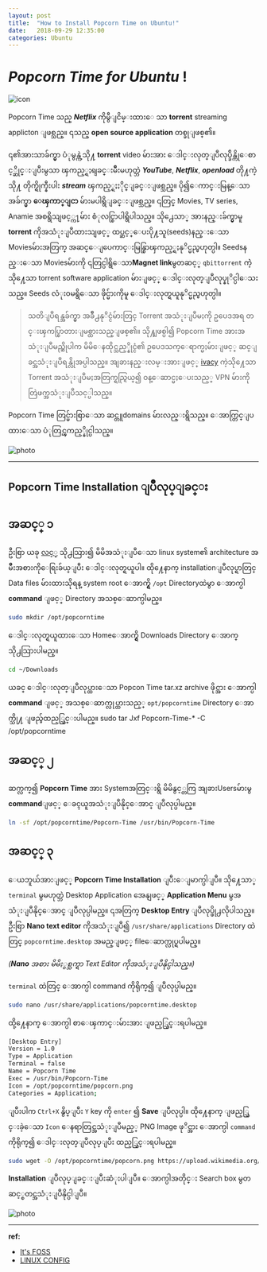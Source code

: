 ```yaml
---
layout: post
title:  "How to Install Popcorn Time on Ubuntu!"
date:   2018-09-29 12:35:00
categories: Ubuntu
---
```

# ***Popcorn Time for Ubuntu*** !

![icon](https://upload.wikimedia.org/wikipedia/commons/d/df/Pctlogo.png "Popcorn Time for Ubuntu")

Popcorn Time သည္ **_Netflix_** ကိုမွီျငိမ္းထားေ
သာ **torrent** streaming applicton ျဖစ္သည္။
၎သည္ **open source application** တစ္ခုျဖစ္၏။

၎၏အားသာခ်က္မွာ ပံုမွန္ကဲ့သို႔ **torrent** video မ်ားအား ေဒါင္းလုတ္ျပဳလုပ္ခ်ိန္ကိုေစာင့္ဆိုင္းျပီးမွသာ ၾကည့္ရႈရျခင္းမ်ိဳးမဟုတ္ဘဲ **_YouTube_**, **_Netflix_**, **_openload_** တို႔ကဲ့သို႔ တိုက္ရိုက္နီးပါး ***stream*** ၾကည့္ရႈႏိုင္ျခင္းျဖစ္သည္။ ပို၍ေကာင္းမြန္ေသာ အခ်က္မွာ **ေၾကာ္ျငာ** မ်ားမပါရွိျခင္းျဖစ္သည္။
၎တြင္ Movies, TV series, Anamie အစရွိသျဖင့္က႑မ်ား စံုလင္စြာပါရွိပါသည္။
သို႕ေသာ္ အားနည္းခ်က္မွာမူ **torrent** ကိုအသံုးျပဳထားသျဖင့္ ထပ္ဆင့္ေပးပို႔သူ(seeds)နည္းေသာ Moviesမ်ားအတြက္ အဆင္ေျပေကာင္းမြန္စြာၾကည့္ရႈနုိင္မည္မဟုတ္ပါ။
Seedsနည္းေသာ Moviesမ်ားကို ၎တြင္ပါရွိေသာ**Magnet link**မွတဆင့္ `qbittorrent` ကဲဲ့သို႔ေသာ torrent software application မ်ားျဖင့္ ေဒါင္းလုတ္ျပဳလုပ္နုိင္ပါေသးသည္။
Seeds လံုး၀မရွိေသာ ဖိုင္မ်ားကိုမူ ေဒါင္းလုတ္ရယူနုိင္မည္မဟုတ္ပါ။

>သတိျပဳရန္အခ်က္မွာ အခ်ိဳ႕နုိင္ငံမ်ားတြင္ Torrent အသံုးျပဳမႈကို ဥပေဒအရ တင္းၾကပ္စြာတားျမစ္ထားသည္ျဖစ္၏။ သို႔ျဖစ္ပါ၍ Popcorn Time အားအသံုးျပဳမည္ဆိုပါက မိမိေနထိုင္သည့္နိုင္ငံ၏ ဥပေဒသက္ေရာက္မႈမ်ားျဖင့္ ဆင္ျခင္အသံုးျပဳရန္လိုအပ္ပါသည္။
အျခားနည္းလမ္းအားျဖင့္ [ivacy](https://www.ivacy.com/buy-vpn/) ကဲ့သို႔ေသာ Torrent အသံုးျပဳမႈအတြက္ရည္ရြယ္၍ ၀န္ေဆာင္မႈေပးသည့္ VPN မ်ားကိုတြဲဖက္အသံုးျပဳသင့္ပါသည္။ 

Popcorn Time တြင္မ်ားစြာေသာ ဆင္တူdomains မ်ားလည္းရွိသည္။
ေအာက္တြင္ျပထားေသာ ပံုတြင္ၾကည့္နိုင္ပါသည္။



![photo](https://pbs.twimg.com/media/CiANgO8XEAETorA.jpg "Popcorn Time infographic")

---

## **Popcorn Time Installation ျပဳလုပ္ျခင္း**


## **အဆင့္ ၁**

ဦးစြာ ယခု [လင့္](https://popcorntime.sh/linux) သို႕သြား၍ မိမိအသံုးျပဳေသာ linux system၏ architecture အမ်ိဳးအစားကိုေရြးခ်ယ္ျပီး ေဒါင္းလုတ္ရယူပါ။ 
ထို႔ေနာက္ installationျပဳလုပ္ရာတြင္ Data files မ်ားထားသိုရန္ system root ေအာက္ရွိ `/opt` Directoryထဲမွာ ေအာက္ပါ **command** ျဖင့္ Directory အသစ္ေဆာက္ပါ​မည္။
```bash
sudo mkdir /opt/popcorntime
```

ေဒါင္းလုတ္ရယူထားေသာ Homeေအာက္ရွိ Downloads Directory ေအာက္သို႕သြားပါမည္။ 
```bash
cd ~/Downloads
```
ယခင္ ေဒါင္းလုတ္ျပဳလုပ္ထားေသာ Popcon Time tar.xz archive ဖိုင္အား ေအာက္ပါ **command** ျဖင့္ အသစ္ေဆာက္လုပ္ထားသည့္ `opt/popcorntime` Directory ေအာက္သို႔ ျဖည္ခ်ထည့္သြင္းပါမည္။
sudo tar Jxf Popcorn-Time-* -C /opt/popcorntime

##  **အဆင့္ ၂**

ဆက္လက္၍ **Popcorn Time** အား Systemအတြင္းရွိ မိမိနွင့္တကြ အျခားUsersမ်ားမွ **command**ျဖင့္ ေခၚယူအသံုးျပဳနိုင္ေအာင္ ျပဳလုပ္ပါမည္။
```bash
ln -sf /opt/popcorntime/Popcorn-Time /usr/bin/Popcorn-Time
```
## **အဆင့္ ၃**
ေယဘူယ်အားျဖင့္ **Popcorn Time Installation** ျပီးေျမာက္ပါျပီ။ သို႔ေသာ္ `terminal` မွမဟုတ္ဘဲ Desktop Application အေနျဖင့္ **Application Menu** မွအသံုးျပဳနိုင္ေအာင္ ျပဳလုပ္ပါမည္။ 
၎အတြက္ **Desktop Entry** ျပဳလုပ္ဖို႕လိုပါသည္။
ဦးစြာ **Nano text editor** ကိုအသံုးျပဳ၍ `/usr/share/applications` Directory ထဲတြင္ `popcorntime.desktop` အမည္ျဖင့္ fileေဆာက္လုပ္ရပါမည္။

_(**Nano** အစား မိမိႏွစ္သက္ရာ Text Editor ကိုအသံုးျပဳနိုင္ပါသည္။)_

`terminal` ထဲတြင္ ေအာက္ပါ command ကိုရိုက္၍ ျပဳလုပ္ပါမည္။
```bash
sudo nano /usr/share/applications/popcorntime.desktop
```
ထို့႔ေနာက္ ေအာက္ပါ စာေၾကာင္းမ်ားအား ျဖည့္သြင္းရပါမည္။
```bash
[Desktop Entry]
Version = 1.0
Type = Application
Terminal = false
Name = Popcorn Time
Exec = /usr/bin/Popcorn-Time
Icon = /opt/popcorntime/popcorn.png
Categories = Application;
```
ျပီးပါက `Ctrl+X` နွိပ္ျပီး `Y` key ကို `enter` ၍ **Save** ျပဳလုပ္ပါ။
ထို႔ေနာက္ ျဖည့္သြင္းခဲ့ေသာ `Icon` ေနရာတြင္အသံုးျပဳမည့္ PNG Image ဖုိင္အား ေအာက္ပါ `command` ကိုရိုက္၍ ေဒါင္းလုတ္ျပဳလုပ္ျပီး ထည့္သြင္းရပါမည္။
```bash
sudo wget -O /opt/popcorntime/popcorn.png https://upload.wikimedia.org/wikipedia/commons/d/df/Pctlogo.png
```
**Installation** ျပဳလုပ္ျခင္းျပီးဆံုးပါျပီ။
ေအာက္ပါအတိုင္း Search box မွတဆင့္စတင္အသံုးျပဳနိုင္ပါျပီ။

![photo](https://4bds6hergc-flywheel.netdna-ssl.com/wp-content/uploads/2018/09/popcorn-time-ubuntu-menu.jpg "Search Box")

---

__ref:__
- [It's FOSS](https://itsfoss.com/popcorn-time-ubuntu-linux/)
- [LINUX CONFIG]()

